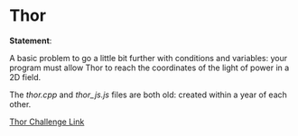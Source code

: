 # Thor

**Statement**:

A basic problem to go a little bit further with conditions and variables: your program must allow Thor to reach the coordinates of the light of power in a 2D field.

</hr>

The *thor.cpp* and *thor_js.js* files are both old: created within a year of each other.

[Thor Challenge Link](https://www.codingame.com/training/easy/power-of-thor-episode-1)
    
